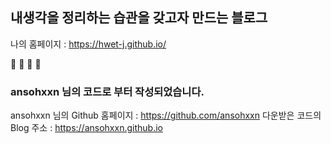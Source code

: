 ## 내생각을 정리하는 습관을 갖고자 만드는 블로그

나의 홈페이지 : <https://hwet-j.github.io/>


:construction: :construction: :construction: :construction:


### ansohxxn 님의 코드로 부터 작성되었습니다.
ansohxxn 님의 Github 홈페이지 : https://github.com/ansohxxn
다운받은 코드의 Blog 주소 : <https://ansohxxn.github.io>
